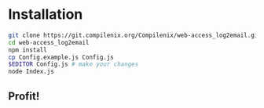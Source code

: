 # Installation
```sh
git clone https://git.compilenix.org/Compilenix/web-access_log2email.git
cd web-access_log2email
npm install
cp Config.example.js Config.js
$EDITOR Config.js # make your changes
node Index.js
```

## Profit!
